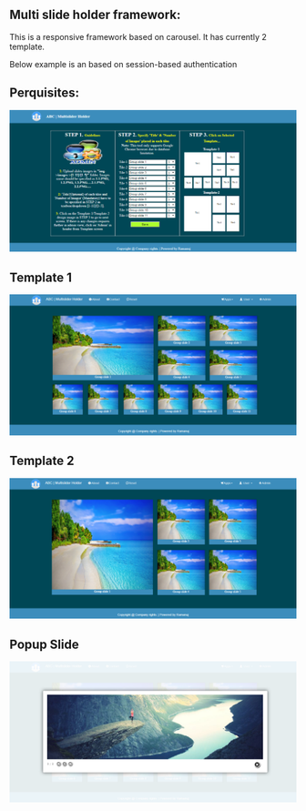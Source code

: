## Multi slide holder framework:

This is a responsive framework based on carousel. It has currently 2 template.

Below example is an based on session-based authentication

## Perquisites:

![Admin Page](https://github.com/ramanujprasad/MultiSlideHolderFramework/blob/master/img/icons/admin-template.png)


## Template 1

![Template 1](https://github.com/ramanujprasad/MultiSlideHolderFramework/blob/master/img/icons/template-1.png)

## Template 2

![Template 2](https://github.com/ramanujprasad/MultiSlideHolderFramework/blob/master/img/icons/template-2.png)

## Popup Slide

![Popup Slide](https://github.com/ramanujprasad/MultiSlideHolderFramework/blob/master/img/icons/popup-slide.png)
